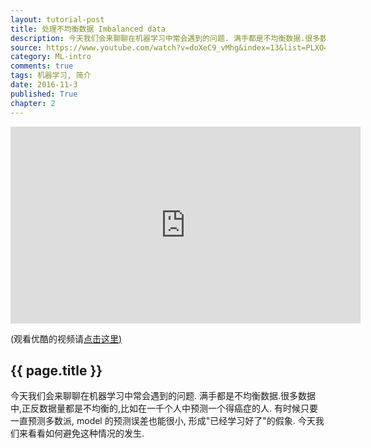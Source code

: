 ```yaml
---
layout: tutorial-post
title: 处理不均衡数据 Imbalanced data
description: 今天我们会来聊聊在机器学习中常会遇到的问题. 满手都是不均衡数据.很多数据中,正反数据量都是不均衡的,比如在一千个人中预测一个得癌症的人. 有时候只要一直预测多数派, model 的预测误差也能很小, 形成"已经学习好了"的假象. 今天我们来看看如何避免这种情况的发生. 
source: https://www.youtube.com/watch?v=doXeC9_vMhg&index=13&list=PLXO45tsB95cIFm8Y8vMkNNPPXAtYXwKin
category: ML-intro
comments: true
tags: 机器学习, 简介
date: 2016-11-3
published: True
chapter: 2
---
```


<iframe width="560" height="315" src="https://www.youtube.com/embed/doXeC9_vMhg?list=PLXO45tsB95cIFm8Y8vMkNNPPXAtYXwKin" frameborder="0" allowfullscreen></iframe>
<p class="link-under-youtube">(观看优酷的视频请<a href="http://v.youku.com/v_show/id_XMTc2OTk5NDA4MA==.html?f=27892935&o=1" target="_blank">点击这里)</a></p>

## {{ page.title }}
今天我们会来聊聊在机器学习中常会遇到的问题. 满手都是不均衡数据.很多数据中,正反数据量都是不均衡的,比如在一千个人中预测一个得癌症的人. 有时候只要一直预测多数派, model 的预测误差也能很小, 形成"已经学习好了"的假象. 今天我们来看看如何避免这种情况的发生. 

